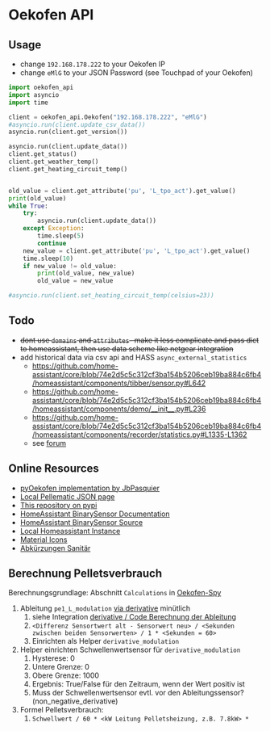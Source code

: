 # Oekofen API

## Usage

- change `192.168.178.222` to your Oekofen IP
- change `eMlG` to your JSON Password (see Touchpad of your Oekofen)

```python
import oekofen_api
import asyncio
import time

client = oekofen_api.Oekofen("192.168.178.222", "eMlG")
#asyncio.run(client.update_csv_data())
asyncio.run(client.get_version())

asyncio.run(client.update_data())
client.get_status()
client.get_weather_temp()
client.get_heating_circuit_temp()


old_value = client.get_attribute('pu', 'L_tpo_act').get_value()
print(old_value)
while True:
    try:
        asyncio.run(client.update_data())
    except Exception:
        time.sleep(5)
        continue
    new_value = client.get_attribute('pu', 'L_tpo_act').get_value()
    time.sleep(10)
    if new_value != old_value:
        print(old_value, new_value)
        old_value = new_value

#asyncio.run(client.set_heating_circuit_temp(celsius=23))


```


## Todo

- ~~dont use `domains` and `attributes`- make it less complicate and pass dict to homeassistant, then use data scheme like netgear integration~~
- add historical data via csv api and HASS `async_external_statistics`
  - https://github.com/home-assistant/core/blob/74e2d5c5c312cf3ba154b5206ceb19ba884c6fb4/homeassistant/components/tibber/sensor.py#L642
  - https://github.com/home-assistant/core/blob/74e2d5c5c312cf3ba154b5206ceb19ba884c6fb4/homeassistant/components/demo/__init__.py#L236
  - https://github.com/home-assistant/core/blob/74e2d5c5c312cf3ba154b5206ceb19ba884c6fb4/homeassistant/components/recorder/statistics.py#L1335-L1362
  - see [forum](https://community.home-assistant.io/t/import-old-energy-readings-for-use-in-energy-dashboard/341406/9)


## Online Resources

- [pyOekofen implementation by JbPasquier](https://github.com/JbPasquier/pyokofen/blob/master/pyokofen/okofen.py)
- [Local Pellematic JSON page](http://192.168.178.222:4321/eMlG/all?)
- [This repository on pypi](https://pypi.org/project/oekofen-api/)
- [HomeAssistant BinarySensor Documentation](https://developers.home-assistant.io/docs/core/entity/binary-sensor)
- [HomeAssistant BinarySensor Source](https://github.com/home-assistant/core/blob/master/homeassistant/components/binary_sensor/__init__.py)
- [Local Homeassistant Instance](http://0.0.0.0:8123/lovelace/0)
- [Material Icons](https://materialdesignicons.com/)
- [Abkürzungen Sanitär](http://www.bosy-online.de/abkuerzungen_im_shk-handwerk.htm)

## Berechnung Pelletsverbrauch

Berechnungsgrundlage: Abschnitt `Calculations` in [Oekofen-Spy](https://gitlab.com/p3605/oekofen-spy)

1. Ableitung `pe1_L_modulation` [via derivative](https://www.home-assistant.io/integrations/derivative/) minütlich
   1. siehe Integration [derivative / Code Berechnung der Ableitung](https://github.com/home-assistant/core/blob/7ed9967245957cd1b676a2f4dba853cc362a044f/homeassistant/components/derivative/sensor.py#L211)
   2. `<Differenz Sensortwert alt - Sensorwert neu> / <Sekunden zwischen beiden Sensorwerten> / 1 * <Sekunden = 60>`
   3. Einrichten als Helper `derivative_modulation`
2. Helper einrichten Schwellenwertsensor für `derivative_modulation`
   1. Hysterese: 0
   2. Untere Grenze: 0
   3. Obere Grenze: 1000
   4. Ergebnis: True/False für den Zeitraum, wenn der Wert positiv ist
   5. Muss der Schwellenwertsensor evtl. vor den Ableitungssensor? (non_negative_derivative)
3. Formel Pelletsverbrauch:
   1. `Schwellwert / 60 * <kW Leitung Pelletsheizung, z.B. 7.8kW> * `